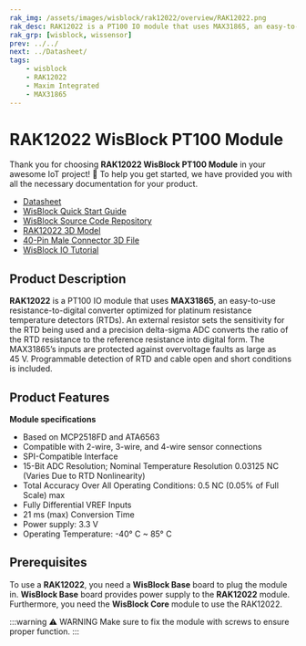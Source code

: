 ```yaml
---
rak_img: /assets/images/wisblock/rak12022/overview/RAK12022.png
rak_desc: RAK12022 is a PT100 IO module that uses MAX31865, an easy-to-use resistance-to-digital converter optimized for platinum resistance temperature detectors (RTDs).
rak_grp: [wisblock, wissensor]
prev: ../../
next: ../Datasheet/
tags:
    - wisblock
    - RAK12022
    - Maxim Integrated
    - MAX31865
---
```


# RAK12022 WisBlock PT100 Module

Thank you for choosing **RAK12022 WisBlock PT100 Module** in your awesome IoT project! 🎉 To help you get started, we have provided you with all the necessary documentation for your product.

* [Datasheet](../Datasheet/)
* <a href="../../Quickstart/" target="_blank">WisBlock Quick Start Guide</a>
* [WisBlock Source Code Repository](https://github.com/RAKWireless/WisBlock/)
* [RAK12022 3D Model](https://downloads.rakwireless.com/3D_File/WisBlock/3D_RAK12022.stp)
* [40-Pin Male Connector 3D File](https://downloads.rakwireless.com/3D_File/Accessory/WisConnector/M40S1003K6M.stp)
* [WisBlock IO Tutorial](/Knowledge-Hub/Learn/WisBlock-IO-Tutorial/)

## Product Description

**RAK12022** is a PT100 IO module that uses **MAX31865**, an easy-to-use resistance-to-digital converter optimized for platinum resistance temperature detectors (RTDs). An external resistor sets the sensitivity for the RTD being used and a precision delta-sigma ADC converts the ratio of the RTD resistance to the reference resistance into digital form. The MAX31865’s inputs are protected against overvoltage faults as large as 45&nbsp;V. Programmable detection of RTD and cable open and short conditions is included.

## Product Features

**Module specifications**
- Based on MCP2518FD and ATA6563
- Compatible with 2-wire, 3-wire, and 4-wire sensor connections
- SPI-Compatible Interface
- 15-Bit ADC Resolution; Nominal Temperature Resolution 0.03125&nbsp;NC (Varies Due to RTD Nonlinearity)
- Total Accuracy Over All Operating Conditions: 0.5&nbsp;NC (0.05% of Full Scale) max
- Fully Differential VREF Inputs
- 21&nbsp;ms (max) Conversion Time
- Power supply: 3.3&nbsp;V
- Operating Temperature: -40°&nbsp;C ~ 85°&nbsp;C

## Prerequisites

To use a **RAK12022**, you need a **WisBlock Base** board to plug the module in. **WisBlock Base** board provides power supply to the **RAK12022** module. Furthermore, you need the **WisBlock Core** module to use the RAK12022.

:::warning ⚠️ WARNING
Make sure to fix the module with screws to ensure proper function.
:::

